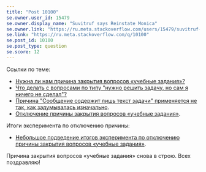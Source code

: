 ```yaml
---
title: "Post 10100"
se.owner.user_id: 15479
se.owner.display_name: "Suvitruf says Reinstate Monica"
se.owner.link: "https://ru.meta.stackoverflow.com/users/15479/suvitruf-says-reinstate-monica"
se.link: "https://ru.meta.stackoverflow.com/q/10100"
se.post_id: 10100
se.post_type: question
se.score: 12
---
```

<p>Ссылки по теме:</p>

<ul>
<li><a href="https://ru.meta.stackoverflow.com/q/9704/15479">Нужна ли нам причина закрытия вопросов &#171;учебные задания&#187;?</a></li>
<li><a href="https://ru.meta.stackoverflow.com/q/9631/15479">Что делать с вопросами по типу &quot;нужно решить задачу, но сам я ничего не сделал&quot;?</a></li>
<li><a href="https://ru.meta.stackoverflow.com/q/6189/15479">Причина &quot;Сообщение содержит лишь текст задачи&quot; применяется не так, как задумывалась изначально</a>.</li>
<li><a href="https://ru.meta.stackoverflow.com/q/9743/15479">Отключение причины закрытия вопросов &#171;учебные задания&#187;</a>.</li>
</ul>

<p>Итоги эксперимента по отключению причины: </p>

<ul>
<li><a href="https://ru.meta.stackoverflow.com/q/10013/15479">Небольшое подведение итогов эксперимента по отключению причины закрытия вопросов &#171;учебные задания&#187;</a>.</li>
</ul>

<p>Причина закрытия вопросов «учебные задания» снова в строю. Всех поздравляю!</p>
